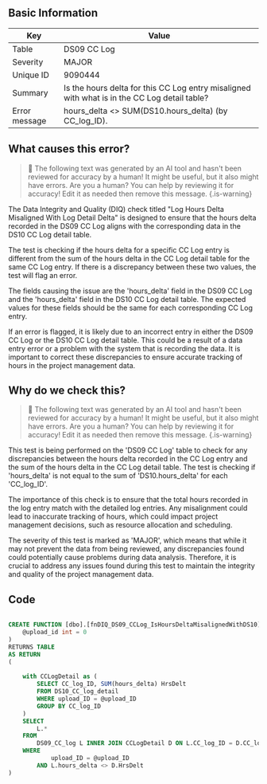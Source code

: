 ## Basic Information
| Key         | Value          |
|-------------|----------------|
| Table       | DS09 CC Log |
| Severity    | MAJOR |
| Unique ID   | 9090444   |
| Summary     | Is the hours delta for this CC Log entry misaligned with what is in the CC Log detail table? |
| Error message | hours_delta <> SUM(DS10.hours_delta) (by CC_log_ID). |

## What causes this error?

> :robot: The following text was generated by an AI tool and hasn't been reviewed for accuracy by a human! It might be useful, but it also might have errors. Are you a human? You can help by reviewing it for accuracy! Edit it as needed then remove this message.
{.is-warning}

The Data Integrity and Quality (DIQ) check titled "Log Hours Delta Misaligned With Log Detail Delta" is designed to ensure that the hours delta recorded in the DS09 CC Log aligns with the corresponding data in the DS10 CC Log detail table. 

The test is checking if the hours delta for a specific CC Log entry is different from the sum of the hours delta in the CC Log detail table for the same CC Log entry. If there is a discrepancy between these two values, the test will flag an error.

The fields causing the issue are the 'hours_delta' field in the DS09 CC Log and the 'hours_delta' field in the DS10 CC Log detail table. The expected values for these fields should be the same for each corresponding CC Log entry. 

If an error is flagged, it is likely due to an incorrect entry in either the DS09 CC Log or the DS10 CC Log detail table. This could be a result of a data entry error or a problem with the system that is recording the data. It is important to correct these discrepancies to ensure accurate tracking of hours in the project management data.
## Why do we check this?

> :robot: The following text was generated by an AI tool and hasn't been reviewed for accuracy by a human! It might be useful, but it also might have errors. Are you a human? You can help by reviewing it for accuracy! Edit it as needed then remove this message.
{.is-warning}

This test is being performed on the 'DS09 CC Log' table to check for any discrepancies between the hours delta recorded in the CC Log entry and the sum of the hours delta in the CC Log detail table. The test is checking if 'hours_delta' is not equal to the sum of 'DS10.hours_delta' for each 'CC_log_ID'. 

The importance of this check is to ensure that the total hours recorded in the log entry match with the detailed log entries. Any misalignment could lead to inaccurate tracking of hours, which could impact project management decisions, such as resource allocation and scheduling. 

The severity of this test is marked as 'MAJOR', which means that while it may not prevent the data from being reviewed, any discrepancies found could potentially cause problems during data analysis. Therefore, it is crucial to address any issues found during this test to maintain the integrity and quality of the project management data.
## Code

```sql

CREATE FUNCTION [dbo].[fnDIQ_DS09_CCLog_IsHoursDeltaMisalignedWithDS10] (
	@upload_id int = 0
)
RETURNS TABLE
AS RETURN
(
	
	with CCLogDetail as (
		SELECT CC_log_ID, SUM(hours_delta) HrsDelt
		FROM DS10_CC_log_detail
		WHERE upload_ID = @upload_ID
		GROUP BY CC_log_ID
	)
	SELECT 
		L.*
	FROM
		DS09_CC_log L INNER JOIN CCLogDetail D ON L.CC_log_ID = D.CC_log_ID
	WHERE
			upload_ID = @upload_ID  
		AND L.hours_delta <> D.HrsDelt
)
```
